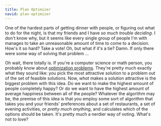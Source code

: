 ```yaml
---
title: Plan Optimizer
navid: plan-optimizer
---
```


One of the hardest parts of getting dinner with people, or figuring out what to do for the night, is that my friends and I have *so much trouble deciding*. I don't know why, but it seems like every single group of people I'm with manages to take an unreasonable amount of time to come to a decision. How's it so hard? Take a vote! Oh, but what if it's a tie? Damn. If only there were some way of solving that problem ...

Oh wait, there totally is. If you're a computer science or math person, you probably know about [optimization problems](http://en.wikipedia.org/wiki/Optimization_problem). They're pretty much exactly what they sound like: you pick the most attractive solution to a problem out of the set of feasible solutions. Now, *what* makes a solution attractive is the biggest problem with this idea. Do we want to make the highest amount of people completely happy? Or do we want to have the highest amount of average happiness between all of the people? Whatever the algorithm may be, the premise of this idea is that you employ some sort of algorithm that takes you and your friends' preferences about a set of restaurants, a set of evening activities, or *pretty much anything*, and calculates which of the options should be taken. It's pretty much a nerdier way of voting. What's not to love?